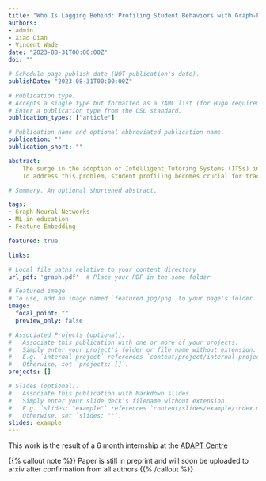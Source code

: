 ```yaml
---
title: "Who Is Lagging Behind: Profiling Student Behaviors with Graph-Level Encoding in Curriculum-Based Online Learning Systems"
authors:
- admin
- Xiao Qian
- Vincent Wade
date: "2023-08-31T00:00:00Z"
doi: ""

# Schedule page publish date (NOT publication's date).
publishDate: "2023-08-31T00:00:00Z"

# Publication type.
# Accepts a single type but formatted as a YAML list (for Hugo requirements).
# Enter a publication type from the CSL standard.
publication_types: ["article"]

# Publication name and optional abbreviated publication name.
publication: ""
publication_short: ""

abstract: 
    The surge in the adoption of Intelligent Tutoring Systems (ITSs) in education, while being integral to curriculum-based learning, can inadvertently exacerbate performance gaps.
    To address this problem, student profiling becomes crucial for tracking progress, identifying struggling students, and alleviating disparities among students. Such profiling requires measuring student behaviors and performance across different aspects, such as content coverage, learning intensity, and proficiency in different concepts within a learning topic. 

# Summary. An optional shortened abstract.

tags:
- Graph Neural Networks
- ML in education
- Feature Embedding

featured: true

links:

# Local file paths relative to your content directory
url_pdf: 'graph.pdf'  # Place your PDF in the same folder

# Featured image
# To use, add an image named `featured.jpg/png` to your page's folder. 
image:
  focal_point: ""
  preview_only: false

# Associated Projects (optional).
#   Associate this publication with one or more of your projects.
#   Simply enter your project's folder or file name without extension.
#   E.g. `internal-project` references `content/project/internal-project/index.md`.
#   Otherwise, set `projects: []`.
projects: []

# Slides (optional).
#   Associate this publication with Markdown slides.
#   Simply enter your slide deck's filename without extension.
#   E.g. `slides: "example"` references `content/slides/example/index.md`.
#   Otherwise, set `slides: ""`.
slides: example
---
```


This work is the result of a 6 month internship at the [ADAPT Centre](https://www.adaptcentre.ie)

{{% callout note %}}
Paper is still in preprint and will soon be uploaded to arxiv after confirmation from all authors
{{% /callout %}}

